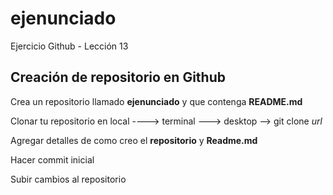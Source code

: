 # ejenunciado
Ejercicio Github - Lección 13

## Creación de repositorio en Github

Crea un repositorio llamado **ejenunciado** y que contenga **README.md**

Clonar tu repositorio en local ----> terminal ---> desktop --> git clone *url*

Agregar detalles de como creo el **repositorio** y **Readme.md**

Hacer commit inicial

Subir cambios al repositorio
